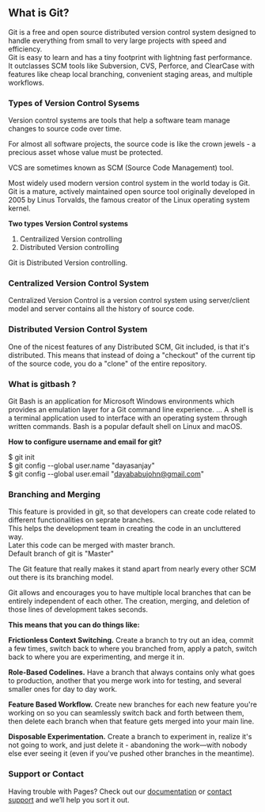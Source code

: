 ## What is Git?

Git is a free and open source distributed version control system designed to handle everything from small to very large projects with speed and efficiency.<br>
Git is easy to learn and has a tiny footprint with lightning fast performance. It outclasses SCM tools like Subversion, CVS, Perforce, and ClearCase with features like cheap local branching, convenient staging areas, and multiple workflows.<br>

### Types of Version Control Sysems

Version control systems are tools that help a software team manage changes to source code over time.<br>

For almost all software projects, the source code is like the crown jewels - a precious asset whose value must be protected.<br> 

VCS are sometimes known as SCM (Source Code Management) tool.<br>

Most widely used modern version control system in the world today is Git. Git is a mature, actively maintained open source tool originally developed in 2005 by Linus Torvalds, the famous creator of the Linux operating system kernel.<br> 

<b>Two types Version Control systems</b><br>
1) Centrailized Version controlling<br>
2) Distributed Version controlling<br>

Git is Distributed Version controlling.<br>

### Centralized Version Control System

Centralized Version Control is a version control system using server/client model and server contains all the history of source code.

### Distributed Version Control System

One of the nicest features of any Distributed SCM, Git included, is that it's distributed. This means that instead of doing a "checkout" of the current tip of the source code, you do a "clone" of the entire repository.

### What is gitbash ?

Git Bash is an application for Microsoft Windows environments which provides an emulation layer for a Git command line experience. ... A shell is a terminal application used to interface with an operating system through written commands. Bash is a popular default shell on Linux and macOS.<br>

<b>How to configure username and email for git?</b><br>

$ git init<br>
$ git config --global   user.name "dayasanjay"<br>
$ git config --global   user.email  "dayababujohn@gmail.com"<br>

### Branching and Merging

This feature is provided in git, so that developers can create code related to different functionalities  on seprate branches.<br>
This helps the development team in creating the code in an uncluttered way.<br>
Later this code can be merged with master branch.<br>
Default branch of git is "Master"<br>

The Git feature that really makes it stand apart from nearly every other SCM out there is its branching model.<br>

Git allows and encourages you to have multiple local branches that can be entirely independent of each other. The creation, merging, and deletion of those lines of development takes seconds.<br>

<b>This means that you can do things like:</b><br>

<b>Frictionless Context Switching.</b> Create a branch to try out an idea, commit a few times, switch back to where you branched from, apply a patch, switch back to where you are experimenting, and merge it in.<br>

<b>Role-Based Codelines.</b> Have a branch that always contains only what goes to production, another that you merge work into for testing, and several smaller ones for day to day work.<br>

<b>Feature Based Workflow.</b> Create new branches for each new feature you're working on so you can seamlessly switch back and forth between them, then delete each branch when that feature gets merged into your main line.<br>

<b>Disposable Experimentation.</b> Create a branch to experiment in, realize it's not going to work, and just delete it - abandoning the work—with nobody else ever seeing it (even if you've pushed other branches in the meantime).<br>

### Support or Contact

Having trouble with Pages? Check out our [documentation](https://docs.github.com/categories/github-pages-basics/) or [contact support](https://support.github.com/contact) and we’ll help you sort it out.
